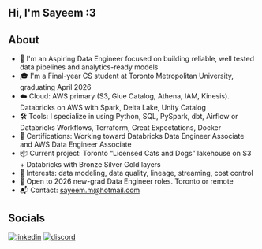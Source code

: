 ## Hi, I'm Sayeem :3

## About
- 🧱 I'm an Aspiring Data Engineer focused on building reliable, well tested data pipelines and analytics-ready models
- 🎓 I'm a Final-year CS student at Toronto Metropolitan University, graduating April 2026
- ☁️ Cloud: AWS primary (S3, Glue Catalog, Athena, IAM, Kinesis). Databricks on AWS with Spark, Delta Lake, Unity Catalog
- 🛠️ Tools: I specialize in using Python, SQL, PySpark, dbt, Airflow or Databricks Workflows, Terraform, Great Expectations, Docker
- 📜 Certifications: Working toward Databricks Data Engineer Associate and AWS Data Engineer Associate
- 📦 Current project: Toronto “Licensed Cats and Dogs” lakehouse on S3 + Databricks with Bronze Silver Gold layers
- 🔎 Interests: data modeling, data quality, lineage, streaming, cost control
- 🤝 Open to 2026 new-grad Data Engineer roles. Toronto or remote
- 📬 Contact: sayeem.m@hotmail.com

## Socials
[![linkedin](https://img.icons8.com/ios-filled/50/0077B5/linkedin.png)][1]
[![discord](https://img.icons8.com/ios-filled/50/5865F2/discord-logo.png)][2]

[1]: https://www.linkedin.com/in/sayeem-mahfuz/
[2]: https://discord.com/users/668252813163233280

